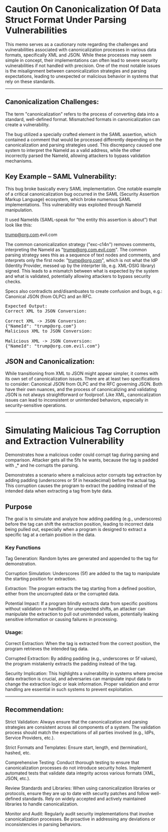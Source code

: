 # Caution On Canonicalization Of Data Struct Format Under Parsing Vulnerabilities

This memo serves as a cautionary note regarding the challenges and vulnerabilities associated with canonicalization processes in various data formats, specifically XML and JSON. While these processes may seem simple in concept, their implementations can often lead to severe security vulnerabilities if not handled with precision. One of the most notable issues is the misalignment between canonicalization strategies and parsing expectations, leading to unexpected or malicious behavior in systems that rely on these standards.

<hr>

## Canonicalization Challenges:

The term "canonicalization" refers to the process of converting data into a standard, well-defined format. Mismatched formats in canonicalization can create a vulnerability. 

The bug utilized a specially crafted <NameId> element in the SAML assertion, which contained a comment that would be processed differently depending on the canonicalization and parsing strategies used. This discrepancy caused one system to interpret the NameId as a valid address, while the other incorrectly parsed the NameId, allowing attackers to bypass validation mechanisms.

## Key Example – SAML Vulnerability:

This bug broke basically every SAML implementation. One notable example of a critical canonicalization bug occurred in the SAML (Security Assertion Markup Language) ecosystem, which broke numerous SAML implementations. This vulnerability was exploited through NameId manipulation.

It used NameIds (SAML-speak for “the entity this assertion is about”) that look like this:

<NameId>trump@org.com<!---->.evil.com</NameId>

The common canonicalization strategy ("exc-c14n") removes comments, interpreting the NameId as "trump@org.com.evil.com". The common parsing strategy sees this as a sequence of text nodes and comments, and interprets only the first node: "trump@org.com", which is not what the IdP (Identity Provider, messed up by the interprter lib, e.g. XML-DSIG library) signed.
This leads to a mismatch between what is expected by the system and what is validated, potentially allowing attackers to bypass security checks.

Specs also contradicts and/disambuates to create confusion and bugs, e.g.: Canonical JSON (from OLPC) and an RFC. 

<pre>
Expected Output:
Correct XML to JSON Conversion:

Correct XML -> JSON Conversion:
{"NameId": "trump@org.com"}
Malicious XML to JSON Conversion:

Malicious XML -> JSON Conversion:
{"NameId": "trump@org.com.evil.com"}
</pre>

## JSON and Canonicalization:

While transitioning from XML to JSON might appear simpler, it comes with its own set of canonicalization issues. There are at least two specifications to consider: Canonical JSON from OLPC and the RFC governing JSON. Both have their own nuances, and the process of canonicalizing and validating JSON is not always straightforward or foolproof. Like XML, canonicalization issues can lead to inconsistent or unintended behaviors, especially in security-sensitive operations.

<hr>

# Simulating Malicious Tag Corruption and Extraction Vulnerability
Demonstrates how a malicious coder could corrupt tag during parsing and comparison. 
Attacker gets all the 5fs he wants, because the tag is padded with _* and he corrupts the parsing.

Demonstrates a scenario where a malicious actor corrupts tag extraction by adding padding (underscores or 5f in hexadecimal) before the actual tag. 
This corruption causes the program to extract the padding instead of the intended data when extracting a tag from byte data.

## Purpose

The goal is to simulate and analyze how adding padding (e.g., underscores) before the tag can shift the extraction position, leading to incorrect data being pulled out, especially when a program is designed to extract a specific tag at a certain position in the data.

### Key Functions
Tag Generation: Random bytes are generated and appended to the tag for demonstration.

Corruption Simulation: Underscores (5f) are added to the tag to manipulate the starting position for extraction.

Extraction: The program extracts the tag starting from a defined position, either from the uncorrupted data or the corrupted data.

Potential Impact: If a program blindly extracts data from specific positions without validation or handling for unexpected shifts, an attacker can manipulate the extraction to pull out unintended values, potentially leaking sensitive information or causing failures in processing.

### Usage:

Correct Extraction: When the tag is extracted from the correct position, the program retrieves the intended tag data.

Corrupted Extraction: By adding padding (e.g., underscores or 5f values), the program mistakenly extracts the padding instead of the tag.

Security Implication: This highlights a vulnerability in systems where precise data extraction is crucial, and adversaries can manipulate input data to change the extraction logic or leak information. Proper validation and error handling are essential in such systems to prevent exploitation.

<hr>

## Recommendation:

Strict Validation: Always ensure that the canonicalization and parsing strategies are consistent across all components of a system. The validation process should match the expectations of all parties involved (e.g., IdPs, Service Providers, etc.). 

Strict Formats and Templates: Ensure start, length, end (termination), hashed, etc. 

Comprehensive Testing: Conduct thorough testing to ensure that canonicalization processes do not introduce security holes. Implement automated tests that validate data integrity across various formats (XML, JSON, etc.).

Review Standards and Libraries: When using canonicalization libraries or protocols, ensure they are up to date with security patches and follow well-defined standards. Rely on widely accepted and actively maintained libraries to handle canonicalization.

Monitor and Audit: Regularly audit security implementations that involve canonicalization processes. Be proactive in addressing any deviations or inconsistencies in parsing behaviors.

